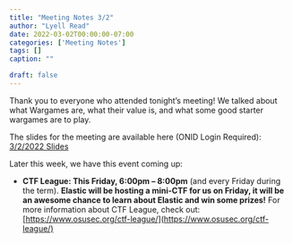```yaml
---
title: "Meeting Notes 3/2"
author: "Lyell Read"
date: 2022-03-02T00:00:00-07:00
categories: ['Meeting Notes']
tags: []
caption: ""

draft: false
---
```


Thank you to everyone who attended tonight’s meeting! We talked about what Wargames are, what their value is, and what some good starter wargames are to play.

The slides for the meeting are available here (ONID Login Required): [3/2/2022 Slides](https://docs.google.com/presentation/d/16A40HG56JTFi3KPJ8clUnYZTJwNL0lFswXXpOGG2nqg/edit?usp=sharing)

Later this week, we have this event coming up:

- **CTF League: This Friday, 6:00pm – 8:00pm** (and every Friday during the term). **Elastic will be hosting a mini-CTF for us on Friday, it will be an awesome chance to learn about Elastic and win some prizes!** For more information about CTF League, check out: [https://www.osusec.org/ctf-league/](https://www.osusec.org/ctf-league/)
